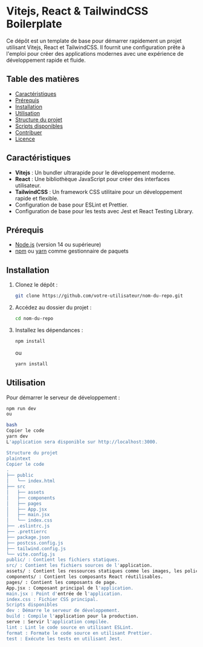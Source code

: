 # Vitejs, React & TailwindCSS Boilerplate

Ce dépôt est un template de base pour démarrer rapidement un projet utilisant Vitejs, React et TailwindCSS. Il fournit une configuration prête à l'emploi pour créer des applications modernes avec une expérience de développement rapide et fluide.

## Table des matières

- [Caractéristiques](#caractéristiques)
- [Prérequis](#prérequis)
- [Installation](#installation)
- [Utilisation](#utilisation)
- [Structure du projet](#structure-du-projet)
- [Scripts disponibles](#scripts-disponibles)
- [Contribuer](#contribuer)
- [Licence](#licence)

## Caractéristiques

- **Vitejs** : Un bundler ultrarapide pour le développement moderne.
- **React** : Une bibliothèque JavaScript pour créer des interfaces utilisateur.
- **TailwindCSS** : Un framework CSS utilitaire pour un développement rapide et flexible.
- Configuration de base pour ESLint et Prettier.
- Configuration de base pour les tests avec Jest et React Testing Library.

## Prérequis

- [Node.js](https://nodejs.org/) (version 14 ou supérieure)
- [npm](https://www.npmjs.com/) ou [yarn](https://yarnpkg.com/) comme gestionnaire de paquets

## Installation

1. Clonez le dépôt :

    ```bash
    git clone https://github.com/votre-utilisateur/nom-du-repo.git
    ```

2. Accédez au dossier du projet :

    ```bash
    cd nom-du-repo
    ```

3. Installez les dépendances :

    ```bash
    npm install
    ```

    ou

    ```bash
    yarn install
    ```

## Utilisation

Pour démarrer le serveur de développement :

```bash
npm run dev
ou

bash
Copier le code
yarn dev
L'application sera disponible sur http://localhost:3000.

Structure du projet
plaintext
Copier le code
.
├── public
│   └── index.html
├── src
│   ├── assets
│   ├── components
│   ├── pages
│   ├── App.jsx
│   ├── main.jsx
│   └── index.css
├── .eslintrc.js
├── .prettierrc
├── package.json
├── postcss.config.js
├── tailwind.config.js
└── vite.config.js
public/ : Contient les fichiers statiques.
src/ : Contient les fichiers sources de l'application.
assets/ : Contient les ressources statiques comme les images, les polices, etc.
components/ : Contient les composants React réutilisables.
pages/ : Contient les composants de page.
App.jsx : Composant principal de l'application.
main.jsx : Point d'entrée de l'application.
index.css : Fichier CSS principal.
Scripts disponibles
dev : Démarre le serveur de développement.
build : Compile l'application pour la production.
serve : Servir l'application compilée.
lint : Lint le code source en utilisant ESLint.
format : Formate le code source en utilisant Prettier.
test : Exécute les tests en utilisant Jest.
